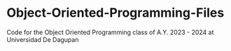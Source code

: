 # Object-Oriented-Programming-Files
Code for the Object Oriented Programming class of A.Y. 2023 - 2024 at Universidad De Dagupan
